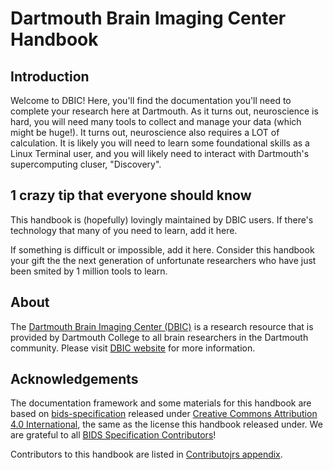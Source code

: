 # Dartmouth Brain Imaging Center Handbook

## Introduction

Welcome to DBIC! Here, you'll find the documentation you'll need to
complete your research here at Dartmouth. As it turns out, neuroscience is hard, 
you will need many tools to collect and manage your data (which might
be huge!). It turns out, neuroscience also requires a LOT of
calculation. It is likely you will need to learn some foundational
skills as a Linux Terminal user, and you will likely need to interact
with Dartmouth's supercomputing cluser, "Discovery". 


## 1 crazy tip that everyone should know

This handbook is (hopefully) lovingly maintained by DBIC users. If there's
technology that many of you need to learn, add it here. 

If something is difficult or impossible, add it here.
Consider this handbook your gift the the next generation of unfortunate
researchers who have just been smited by 1 million tools to learn.

## About

The [Dartmouth Brain Imaging Center (DBIC)](https://dartmouth.edu/dbic) is a research resource that is provided by Dartmouth College to all brain researchers in the Dartmouth community.  Please visit [DBIC website](https://www.dartmouth.edu/dbic/) for more information.


## Acknowledgements

The documentation framework and some materials for this handbook are based on
[bids-specification](https://github.com/bids-standard/bids-specification/)
released under 
[Creative Commons Attribution 4.0 International](https://github.com/bids-standard/bids-specification/blob/master/LICENSE),
the same as the license this handbook released under.  We are grateful to all
[BIDS Specification Contributors](https://github.com/bids-standard/bids-specification/blob/master/src/99-appendices/01-contributors.md)!

Contributors to this handbook are listed in [Contributojrs appendix](99-appendices/01-contributors.md). 
